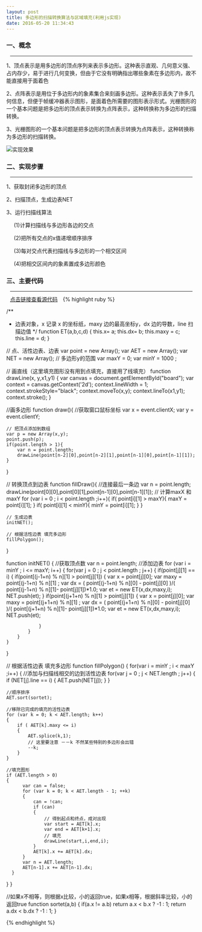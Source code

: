 ```yaml
---
layout: post
title: 多边形的扫描转换算法与区域填充(利用js实现)
date: 2016-05-20 11:34:43
---
```

<h3>一、概念</h3>
<hr style="margin:10px">
<p>
1、顶点表示是用多边形的顶点序列来表示多边形。这种表示直观、几何意义强、占内存少，易于进行几何变换，但由于它没有明确指出哪些象素在多边形内，故不能直接用于面着色
</p>

<p>
2、点阵表示是用位于多边形内的象素集合来刻画多边形。这种表示丢失了许多几何信息，但便于帧缓冲器表示图形，是面着色所需要的图形表示形式。光栅图形的一个基本问题是把多边形的顶点表示转换为点阵表示，这种转换称为多边形的扫描转换。
</p>

<p>
3、光栅图形的一个基本问题是把多边形的顶点表示转换为点阵表示，这种转换称为多边形的扫描转换。
</p>
<img class="col three" src="{{ site.baseurl }}/img/FillDraw.png" alt="实现效果" title=""/>

<br/>
<h3>二、实现步骤</h3>
<hr style="margin:10px">
<p>1、获取封闭多边形的顶点</p>

<p>2、扫描顶点，生成边表NET</p>
<p>3、运行扫描线算法</p>
<p style="margin-left:20px">(1)计算扫描线与多边形各边的交点</p>
<p style="margin-left:20px">(2)把所有交点的x值递增顺序排序</p>
<p style="margin-left:20px">(3)每对交点代表扫描线与多边形的一个相交区间</p>
<p style="margin-left:20px">(4)把相交区间内的象素置成多边形颜色</p>

<h3>三、主要代码</h3>


<hr style="margin:10px">
<a href="https://github.com/WotoJc/PostFile/tree/master/FillPolygon" target="_blank" style="margin:10px">点击链接查看源代码</a>
{% highlight ruby %}

/**
* 边表对象，x 记录 x 的坐标纸，maxy 边的最高坐标y，dx 边的导数，line 扫描边值
*/
function  ET(a,b,c,d)
{
    this.x= a;
    this.dx= b;
    this.maxy = c;
    this.line = d;
}

// 点、活性边表、边表
var point = new Array();
var AET = new Array();
var NET = new Array();
// 多边形y的范围
var maxY = 0;
var minY = 1000 ;

// 画直线（这里填充图形没有用到点填充，直接用了线填充）
function drawLine(x, y,x1,y1) {
    var canvas = document.getElementById("board");
    var context = canvas.getContext('2d');
    context.lineWidth = 1;
    context.strokeStyle="black";
    context.moveTo(x,y);
    context.lineTo(x1,y1);
    context.stroke();
}

//画多边形
function draw(){
    //获取窗口鼠标坐标
    var x = event.clientX;
    var y = event.clientY;

    // 把顶点添加到数组
    var p = new Array(x,y);
    point.push(p);
    if(point.length > 1){
        var n = point.length;
        drawLine(point[n-2][0],point[n-2][1],point[n-1][0],point[n-1][1]);
    }
}

// 转换顶点到边表
function fillDraw(){
    //连接最后一条边
    var n = point.length;
    drawLine(point[0][0],point[0][1],point[n-1][0],point[n-1][1]);
    // 计算maxX 和maxY
    for (var i = 0 ; i < point.length ;i++){
        if( point[i][1] > maxY){
            maxY = point[i][1];
        }
        if( point[i][1] < minY){
            minY = point[i][1];
        }
    }

    // 生成边表
    initNET();

    // 根据活性边表 填充多边形
    fillPolygon();
}

function initNET()
{
    //获取顶点数
    var n = point.length;
    //添加边表
    for (var i = minY ; i <= maxY; i++)
    {
        for(var j = 0 ; j < point.length ; j++)
        {
            if(point[j][1] == i)
            {
                if(point[(j-1+n) % n][1] > point[j][1])
                {
                    var x = point[j][0];
                    var maxy = point[(j-1+n) % n][1] ;
                    var dx = ( point[(j-1+n) % n][0] - point[j][0] )/( point[(j-1+n) % n][1]- point[j][1])*1.0;
                    var et =  new ET(x,dx,maxy,i);
                    NET.push(et);
                }
                if(point[(j+1+n) % n][1] > point[j][1])
                {
                    var x = point[j][0];
                    var maxy = point[(j+1+n) % n][1] ;
                    var dx = ( point[(j+1+n) % n][0] - point[j][0] )/( point[(j+1+n) % n][1]- point[j][1])*1.0;
                    var et =  new ET(x,dx,maxy,i);
                    NET.push(et);

                }
            }
        }
    }
}

// 根据活性边表 填充多边形
function fillPolygon()
{
    for(var i = minY ; i < maxY ;i++)
    {
        //添加与扫描线相交的边到活性边表
        for(var j = 0 ; j < NET.length ; j++)
        {
            if (NET[j].line == i)
            {
                AET.push(NET[j]);
            }
        }

    //顺序排序
    AET.sort(sortet);

    //移除已完成的填充的活性边表
    for (var k = 0; k < AET.length; k++)
    {
        if ( AET[k].maxy <= i)
        {
            AET.splice(k,1);
            // 这里要注意 －－k 不然某些特别的多边形会出错
            --k;
        }
    }

    //填充图形
    if (AET.length > 0)
    {
          var can = false;
          for (var k = 0; k < AET.length - 1; ++k)
          {
              can = !can;
              if (can)
              {
                  // 得到起点和终点，成对出现
                  var start = AET[k].x;
                  var end = AET[k+1].x;
                  // 填充
                  drawLine(start,i,end,i);
              }
              AET[k].x += AET[k].dx;
          }
          var n = AET.length;
          AET[n-1].x += AET[n-1].dx;
      }
  }
}

//如果x不相等，则根据x比较，小的返回true，如果x相等，根据斜率比较，小的返回true
function sortet(a,b) {
    if(a.x != a.b)
        return a.x < b.x ? -1 : 1;
        return a.dx < b.dx ? -1 : 1;
}

{% endhighlight %}
